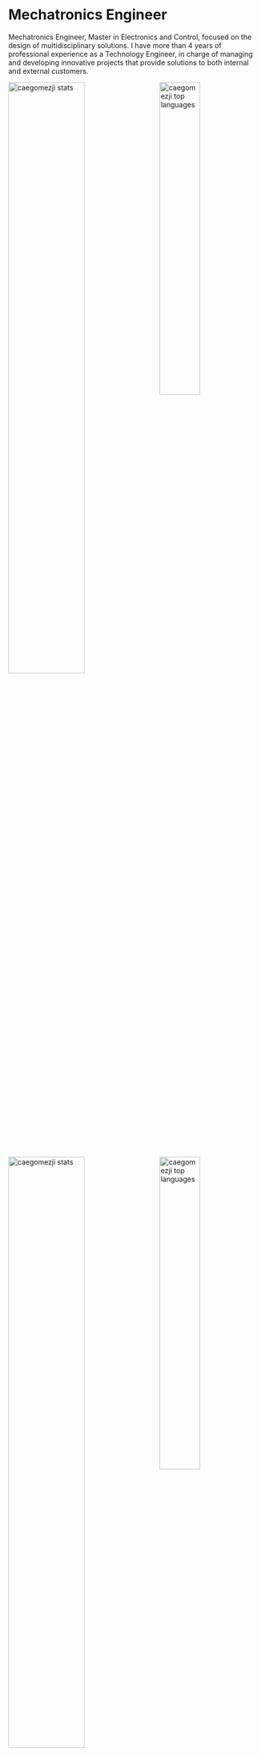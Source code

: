 # Mechatronics Engineer

Mechatronics Engineer, Master in Electronics and Control, focused on the design of
multidisciplinary solutions. I have more than 4 years of professional experience as a
Technology Engineer, in charge of managing and developing innovative projects that provide
solutions to both internal and external customers.

<a href="#gh-dark-mode-only">
   <img align="left" src="https://github-readme-stats.vercel.app/api?username=caegomezji&show_icons=true&theme=github_dark&include_all_commits=true&count_private=true" alt="caegomezji stats" width="55%"/>
   <img align="right" src="https://github-readme-stats.vercel.app/api/top-langs/?username=caegomezji&layout=compact&theme=github_dark&include_all_commits=true&count_private=true" alt="caegomezji top languages" width="40%"/>
</a>
<a href="#gh-light-mode-only">
   <img align="left" src="https://github-readme-stats.vercel.app/api?username=caegomezji&show_icons=true&include_all_commits=true&count_private=true" alt="caegomezji stats" width="55%"/>
   <img align="right" src="https://github-readme-stats.vercel.app/api/top-langs/?username=caegomezji&layout=compact&include_all_commits=true&count_private=true" alt="caegomezji top languages" width="40%"/>
</a>
 
<!--
**caegomezji/caegomezji** is a ✨ _special_ ✨ repository because its `README.md` (this file) appears on your GitHub profile.

Here are some ideas to get you started:

- 🔭 I’m currently working on ...
- 🌱 I’m currently learning ...
- 👯 I’m looking to collaborate on ...
- 🤔 I’m looking for help with ...
- 💬 Ask me about ...
- 📫 How to reach me: ...
- 😄 Pronouns: ...
- ⚡ Fun fact: ...
-->
